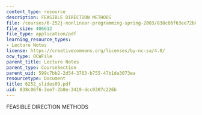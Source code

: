 ```yaml
---
content_type: resource
description: FEASIBLE DIRECTION METHODS
file: /courses/6-252j-nonlinear-programming-spring-2003/838c06f63ee72b8e3419dcc0307c226b_6252_slides09.pdf
file_size: 406612
file_type: application/pdf
learning_resource_types:
- Lecture Notes
license: https://creativecommons.org/licenses/by-nc-sa/4.0/
ocw_type: OCWFile
parent_title: Lecture Notes
parent_type: CourseSection
parent_uid: 599c7bb2-2d54-3763-b755-47b1da3073ea
resourcetype: Document
title: 6252_slides09.pdf
uid: 838c06f6-3ee7-2b8e-3419-dcc0307c226b
---
```

FEASIBLE DIRECTION METHODS